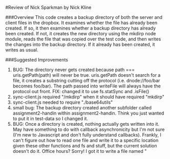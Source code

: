#Review of Nick Sparkman by Nick Kline

###Overview
This code creates a backup directory of both the server and client files in the dropbox. It examines whether the file has
already been created. If so, it then examines whether a backup directory has already been created. If not, it creates the
new directory using the mkdirp node module, reads the file that was copied over the test code, and then writes the changes
into the backup directory. If it already has been created, it writes as usual.

###Suggested Improvements
1. BUG: The directory never gets created because path === uris.getPath(path) will never be true. uris.getPath doesn't search for a file, it creates a substring cutting off the protocol (i.e. dnode://foo/bar becomes foo/bar). The path passed into writeFile will always have the protocol out front.
   FIX: changed it to use fs.statSync and .isFile()
2. sync-client.js required "/mkdirp" when it should have required "mkdirp"
3. sync-client.js needed to require "./base64utils"
4. small bug: The backup directory created another subfolder called assignment2-handin within assignment2-handin. Think you just wanted to put it in test-data so I changed it.
5. BUG: Once a directory is created, nothing actually gets written into it. May have something to do with callback asynchronicity but I'm not sure (I'm new to Javascript and don't fully understand callbacks).
   Frankly, I can't figure out how to read one file and write it to a specific location given these other functions and fs and stuff, but the current solution doesn't do it. Office hours? Sorry!
   I got it to write a file named "